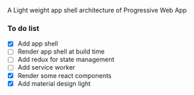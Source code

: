 A Light weight app shell architecture of Progressive Web App

### To do list

- [x] Add app shell
- [ ] Render app shell at build time
- [ ] Add redux for state management
- [ ] Add service worker
- [x] Render some react components
- [x] Add material design light

